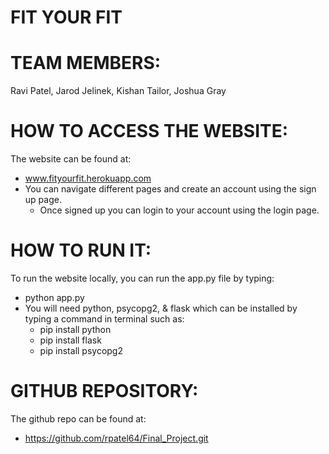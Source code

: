 # FIT YOUR FIT

# TEAM MEMBERS:
Ravi Patel, Jarod Jelinek, Kishan Tailor, Joshua Gray

# HOW TO ACCESS THE WEBSITE:
The website can be found at:
  * www.fityourfit.herokuapp.com
  * You can navigate different pages and create an account using the sign up page.
    - Once signed up you can login to your account using the login page.

# HOW TO RUN IT:
To run the website locally, you can run the app.py file by typing:
  * python app.py
  * You will need python, psycopg2, & flask which can be installed by typing a command in terminal such as:
    - pip install python
    - pip install flask
    - pip install psycopg2
    
# GITHUB REPOSITORY:
The github repo can be found at:
  * https://github.com/rpatel64/Final_Project.git
